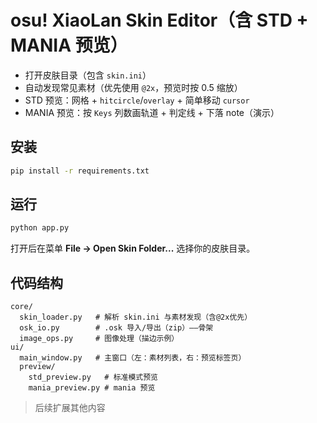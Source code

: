 # osu! XiaoLan Skin Editor（含 STD + MANIA 预览）

- 打开皮肤目录（包含 `skin.ini`）
- 自动发现常见素材（优先使用 `@2x`，预览时按 0.5 缩放）
- STD 预览：网格 + `hitcircle`/`overlay` + 简单移动 `cursor`
- MANIA 预览：按 `Keys` 列数画轨道 + 判定线 + 下落 note（演示）

## 安装
```bash
pip install -r requirements.txt
```

## 运行
```bash
python app.py
```

打开后在菜单 **File → Open Skin Folder...** 选择你的皮肤目录。

## 代码结构
```
core/
  skin_loader.py   # 解析 skin.ini 与素材发现（含@2x优先）
  osk_io.py        # .osk 导入/导出（zip）——骨架
  image_ops.py     # 图像处理（描边示例）
ui/
  main_window.py   # 主窗口（左：素材列表，右：预览标签页）
  preview/
    std_preview.py   # 标准模式预览
    mania_preview.py # mania 预览
```

> 后续扩展其他内容
